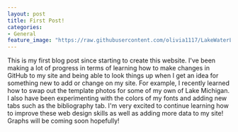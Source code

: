 ```yaml
---
layout: post
title: First Post!
categories:
- General
feature_image: "https://raw.githubusercontent.com/olivia1117/LakeWaterLevelData/gh-pages/blog_title_image_cropped.jpg"
---
```


This is my first blog post since starting to create this website. I've been making a lot of progress in terms of learning how to make changes in GitHub to my site and being able to look things up when I get an idea for something new to add or change on my site. For example, I recently learned how to swap out the template photos for some of my own of Lake Michigan. I also have been experimenting with the colors of my fonts and adding new tabs such as the bibliography tab. I'm very excited to continue learning how to improve these web design skills as well as adding more data to my site! Graphs will be coming soon hopefully!
